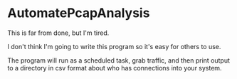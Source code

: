 # AutomatePcapAnalysis

This is far from done, but I'm tired.

I don't think I'm going to write this program so it's easy for others to use. 

The program will run as a scheduled task, grab traffic, and then print output to a directory in csv format about
who has connections into your system.
